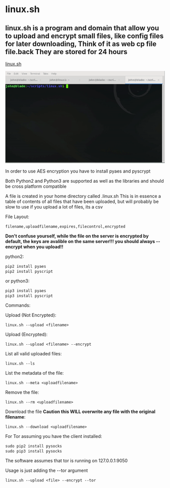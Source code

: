 # linux.sh

## linux.sh is a program and domain that allow you to upload and encrypt small files, like config files for later downloading, Think of it as web cp file file.back They are stored for 24 hours

[linux.sh](https://linux.sh)

![Demo](https://github.com/john8675309/linux.sh/raw/master/img/linux_sh.gif)


In order to use AES encryption you have to install pyaes and pyscrypt

Both Python2 and Python3 are supported as well as the libraries and should be cross platform compatible

A file is created in your home directory called .linux.sh This is in essence a table of contents of all files that have been uploaded, but will probably be slow to use if you upload a lot of files, its a csv

File Layout:
```
filename,uploadfilename,expires,filecontrol,encrypted
```

**Don't confuse yourself, while the file on the server is encrypted by default, the keys are avalible on the same server!!! you should always --encrypt when you upload!!**

python2:
```
pip2 install pyaes
pip2 install pyscript
```
or python3:
```
pip3 install pyaes
pip3 install pyscript
```

Commands:

Upload (Not Encrypted):
```
linux.sh --upload <filename>
```
Upload (Encrypted):
```
linux.sh --upload <filename> --encrypt
```

List all valid uploaded files:
```
linux.sh --ls
```

List the metadata of the file:
```
linux.sh --meta <uploadfilename>
```

Remove the file:
```
linux.sh --rm <uploadfilename>
```

Download the file **Caution this WILL overwrite any file with the original filename**:
```
linux.sh --download <uploadfilename>
```

For Tor assuming you have the client installed:
```
sudo pip2 install pysocks
sudo pip3 install pysocks
```

The software assumes that tor is running on 127.0.0.1:9050

Usage is just adding the --tor argument
```
linux.sh --upload <file> --encrypt --tor
```
